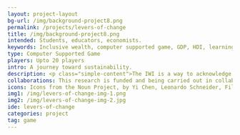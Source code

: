 ```yaml
---
layout: project-layout
bg-url: /img/background-project8.png
permalink: /projects/levers-of-change
title: /img/background-project8.png
intended: Students, educators, economists.
keywords: Inclusive wealth, computer supported game, GDP, HDI, learning, economics
type: Computer Supported Game
players: Upto 20 players
intro: A journey toward sustainability.
description: <p class="simple-content">The IWI is a way to acknowledge and articulate the interconnectedness of the economy, environment, and human well-being. A few decades from now, perhaps sooner, we will be talking about the IWI rather than the GDP as a way to measure development. But that requires different kinds of audience, including students, policymakers, politicians, educators, economists, and other such groups to understand the IWI and how it differs from and complements other indices.<p/><p class="simple-content">Players prepare budgets using their judgements based on the national economic indices that are provided. This would include the IWI as well along with some of standard development indicators. The players will determine a course fiscal budget plan along with basic monetary policy based on the information provided to them by the indicators. The players will be free to follow the information afforded to them by any of the economic indicators to determine their policies.</p>
collaborations: This research is funded and being carried out in collaboration with UNESCO MGIEP.
icons: Icons from the Noun Project, by Yi Chen, Leonardo Schneider, Filippo, Role Play, Ben Rex Furneaux, MarkieAnn , Packer, OCHA Visual - Information Unit, Adrijan Karavdic, Edward Boatman, Aditya Dipankar, Hayashi Fumihiro, Manuela Ribas, Joris Hoogendoorn, iconsmind.com
img1: /img/levers-of-change-img-1.png
img2: /img/levers-of-change-img-2.jpg
ide: levers-of-change
categories: project
tag: game 
---
```

